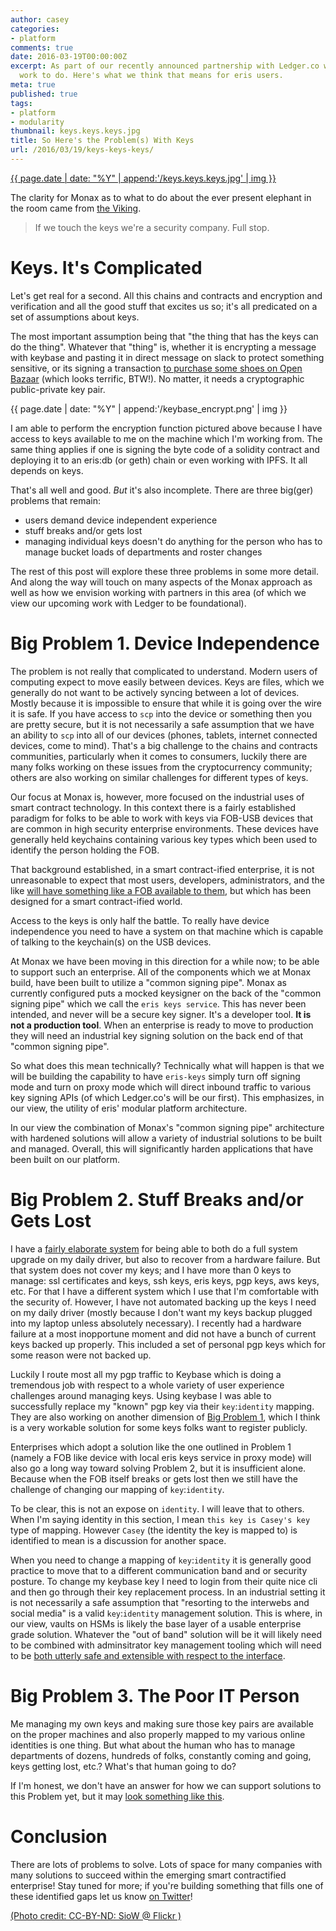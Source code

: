 ```yaml
---
author: casey
categories:
- platform
comments: true
date: 2016-03-19T00:00:00Z
excerpt: As part of our recently announced partnership with Ledger.co we've got some
  work to do. Here's what we think that means for eris users.
meta: true
published: true
tags:
- platform
- modularity
thumbnail: keys.keys.keys.jpg
title: So Here's the Problem(s) With Keys
url: /2016/03/19/keys-keys-keys/
---
```


[{{ page.date | date: "%Y" | append:'/keys.keys.keys.jpg' | img }}](https://www.flickr.com/photos/curioussiow/182224885/)

The clarity for Monax as to what to do about the ever present elephant in the room came from [the Viking](https://twitter.com/androlo1980).

> If we touch the keys we're a security company. Full stop.

# Keys. It's Complicated

Let's get real for a second. All this chains and contracts and encryption and verification and all the good stuff that excites us so; it's all predicated on a set of assumptions about keys.

The most important assumption being that "the thing that has the keys can do the thing". Whatever that "thing" is, whether it is encrypting a message with keybase and pasting it in direct message on slack to protect something sensitive, or its signing a transaction [to purchase some shoes on Open Bazaar](https://twitter.com/aliahmadisb/status/711206241402544128) (which looks terrific, BTW!). No matter, it needs a cryptographic public-private key pair.

{{ page.date | date: "%Y" | append:'/keybase_encrypt.png' | img }}

I am able to perform the encryption function pictured above because I have access to keys available to me on the machine which I'm working from. The same thing applies if one is signing the byte code of a solidity contract and deploying it to an eris:db (or geth) chain or even working with IPFS. It all depends on keys.

That's all well and good. *But* it's also incomplete. There are three big(ger) problems that remain:

* users demand device independent experience
* stuff breaks and/or gets lost
* managing individual keys doesn't do anything for the person who has to manage bucket loads of departments and roster changes

The rest of this post will explore these three problems in some more detail. And along the way will touch on many aspects of the Monax approach as well as how we envision working with partners in this area (of which we view our upcoming work with Ledger to be foundational).

# Big Problem 1. Device Independence

The problem is not really that complicated to understand. Modern users of computing expect to move easily between devices. Keys are files, which we generally do not want to be actively syncing between a lot of devices. Mostly because it is impossible to ensure that while it is going over the wire it is safe. If you have access to `scp` into the device or something then you are pretty secure, but it is not necessarily a safe assumption that we have an ability to `scp` into all of our devices (phones, tablets, internet connected devices, come to mind). That's a big challenge to the chains and contracts communities, particularly when it comes to consumers, luckily there are many folks working on these issues from the cryptocurrency community; others are also working on similar challenges for different types of keys.

Our focus at Monax is, however, more focused on the industrial uses of smart contract technology. In this context there is a fairly established paradigm for folks to be able to work with keys via FOB-USB devices that are common in high security enterprise environments. These devices have generally held keychains containing various key types which been used to identify the person holding the FOB.

That background established, in a smart contract-ified enterprise, it is not unreasonable to expect that most users, developers, administrators, and the like [will have something like a FOB available to them](https://www.ledgerwallet.com/products/3-ledger-hw-1), but which has been designed for a smart contract-ified world.

Access to the keys is only half the battle. To really have device independence you need to have a system on that machine which is capable of talking to the keychain(s) on the USB devices.

At Monax we have been moving in this direction for a while now; to be able to support such an enterprise. All of the components which we at Monax build, have been built to utilize a "common signing pipe". Monax as currently configured puts a mocked keysigner on the back of the "common signing pipe" which we call the `eris keys service`. This has never been intended, and never will be a secure key signer. It's a developer tool. **It is not a production tool**. When an enterprise is ready to move to production they will need an industrial key signing solution on the back end of that "common signing pipe".

So what does this mean technically? Technically what will happen is that we will be building the capability to have `eris-keys` simply turn off signing mode and turn on proxy mode which will direct inbound traffic to various key signing APIs (of which Ledger.co's will be our first). This emphasizes, in our view, the utility of eris' modular platform architecture.

In our view the combination of Monax's "common signing pipe" architecture with hardened solutions will allow a variety of industrial solutions to be built and managed. Overall, this will significantly harden applications that have been built on our platform.

# Big Problem 2. Stuff Breaks and/or Gets Lost

I have a [fairly elaborate system](http://coda.caseykuhlman.com//entries/2014/dropbox-as-a-settings-repository.html) for being able to both do a full system upgrade on my daily driver, but also to recover from a hardware failure. But that system does not cover my keys; and I have more than 0 keys to manage: ssl certificates and keys, ssh keys, eris keys, pgp keys, aws keys, etc. For that I have a different system which I use that I'm comfortable with the security of. However, I have not automated backing up the keys I need on my daily driver (mostly because I don't want my keys backup plugged into my laptop unless absolutely necessary). I recently had a hardware failure at a most inopportune moment and did not have a bunch of current keys backed up properly. This included a set of personal pgp keys which for some reason were not backed up.

Luckily I route most all my pgp traffic to Keybase which is doing a tremendous job with respect to a whole variety of user experience challenges around managing keys. Using keybase I was able to successfully replace my "known" pgp key via their `key`:`identity` mapping. They are also working on another dimension of [Big Problem 1](https://keybase.io/blog/keybase-new-key-model), which I think is a very workable solution for some keys folks want to register publicly.

Enterprises which adopt a solution like the one outlined in Problem 1 (namely a FOB like device with local eris keys service in proxy mode) will also go a long way toward solving Problem 2, but it is insufficient alone. Because when the FOB itself breaks or gets lost then we still have the challenge of changing our mapping of `key`:`identity`.

To be clear, this is not an expose on `identity`. I will leave that to others. When I'm saying identity in this section, I mean `this key is Casey's key` type of mapping. However `Casey` (the identity the key is mapped to) is identified to mean is a discussion for another space.

When you need to change a mapping of `key`:`identity` it is generally good practice to move that to a different communication band and or security posture. To change my keybase key I need to login from their quite nice cli and then go through their key replacement process. In an industrial setting it is not necessarily a safe assumption that "resorting to the interwebs and social media" is a valid `key`:`identity` management solution. This is where, in our view, vaults on HSMs is likely the base layer of a usable enterprise grade solution. Whatever the "out of band" solution will be it will likely need to be combined with adminsitrator key management tooling which will need to be [both utterly safe and extensible with respect to the interface](https://www.ledgerwallet.com/products/9-ledger-blue).

# Big Problem 3. The Poor IT Person

Me managing my own keys and making sure those key pairs are available on the proper machines and also properly mapped to my various online identities is one thing. But what about the human who has to manage departments of dozens, hundreds of folks, constantly coming and going, keys getting lost, etc.? What's that human going to do?

If I'm honest, we don't have an answer for how we can support solutions to this Problem yet, but it may [look something like this](http://serverfault.com/questions/304286/centralized-management-system-for-ssh-keys/304322#304322).

# Conclusion

There are lots of problems to solve. Lots of space for many companies with many solutions to succeed within the emerging smart contractified enterprise! Stay tuned for more; if you're building something that fills one of these identified gaps let us know [on Twitter](https://twitter.com/monaxio)!

[(Photo credit: CC-BY-ND: SioW @ Flickr )](https://www.flickr.com/photos/curioussiow/)
